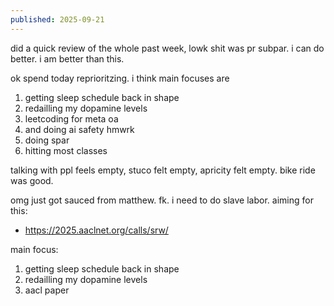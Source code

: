 ```yaml
---
published: 2025-09-21
---
```


did a quick review of the whole past week, lowk shit was pr subpar. i can do better. i am better than this.

ok spend today reprioritzing. i think main focuses are
1) getting sleep schedule back in shape
2) redailling my dopamine levels
3) leetcoding for meta oa
4) and doing ai safety hmwrk
5) doing spar
6) hitting most classes

talking with ppl feels empty, stuco felt empty, apricity felt empty. bike ride was good.

omg just got sauced from matthew. fk. i need to do slave labor. aiming for this:
- https://2025.aaclnet.org/calls/srw/

main focus:

1) getting sleep schedule back in shape
2) redailling my dopamine levels
3) aacl paper
